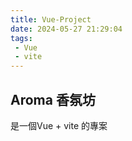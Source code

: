 ```yaml
---
title: Vue-Project
date: 2024-05-27 21:29:04
tags:
 - Vue
 - vite
---
```

## Aroma 香氛坊

是一個Vue + vite 的專案